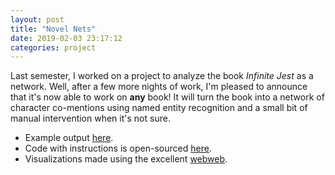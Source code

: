```yaml
---
layout: post
title: "Novel Nets"
date: 2019-02-03 23:17:12
categories: project
---
```

Last semester, I worked on a project to analyze the book <i>Infinite Jest</i> as a network. 
Well, after a few more nights of work, I'm pleased to announce that it's now able to work on **any** book!
It will turn the book into a network of character co-mentions using named entity recognition and a small bit of manual intervention when it's not sure. 

 - Example output [here](https://hneutr.github.io/infinite_jest_webweb/).
 - Code with instructions is open-sourced [here](https://github.com/blubars/NovelNets).
 - Visualizations made using the excellent [webweb](https://webwebpage.github.io/).

